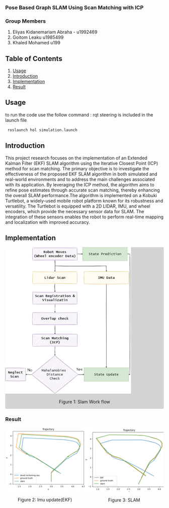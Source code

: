 

### Pose Based Graph SLAM Using Scan Matching with ICP

### Group Members 
   1. Eliyas Kidanemariam Abraha - u1992469
   2. Goitom Leaku u1985499
   3. Khaled Mohamed u199
## Table of Contents
1. [Usage](#usage)
2. [Introduction](#introduction)
3. [Implementation](#features)
4. [Result](#result)


## Usage
 to run the code use the follow command : rqt steering is included in the launch file   

 ```sh
  roslaunch hol simulation.launch
  ```
  
## Introduction
This project research focuses on the implementation  of an Extended Kalman Filter (EKF) SLAM algorithm using the Iterative Closest Point (ICP) method
for scan matching. The primary objective is to investigate the effectiveness of the proposed EKF SLAM algorithm in both simulated and real-world environments and to address the main challenges associated with its application. By leveraging the ICP method, the algorithm aims to refine pose estimates through accurate scan matching, thereby enhancing the overall SLAM performance.The algorithm is implemented on a Kobuki Turtlebot, a widely-used mobile robot platform known for its robustness and versatility. The Turtlebot is equipped with a 2D LIDAR, IMU, and wheel encoders, which provide the necessary sensor data for SLAM. The integration of these sensors enables the robot to perform real-time mapping and localization with improved accuracy.
## Implementation 
<div style="display: flex; justify-content: center; background-color: lightgray;">
    <div style="flex: 1;">
        <img src="./media/ICP/SLAM W.png" alt="Figure 1" width="400"/>
        <p style="text-align: center;">Figure 1: Slam Work flow </p>
    </div>
</div>
   



### Result 
<div style="display: flex; justify-content: center;">
    <div style="flex: 1;">
        <img src="./media/ICP/+IMU(1).png" alt="Figure 1" width="400"/>
        <p style="text-align: center;">Figure 2: Imu update(EKF) </p>
    </div>
    <div style="flex: 1;">
        <img src="./media/ICP/0.8_meter.png" alt="Figure 1" width="400"/>
        <p style="text-align: center;">Figure 3: SLAM </p>
    </div>
   
</div>


### 

